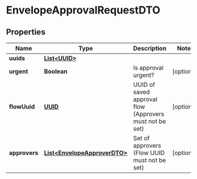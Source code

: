 # EnvelopeApprovalRequestDTO

## Properties
Name | Type | Description | Notes
------------ | ------------- | ------------- | -------------
**uuids** | [**List&lt;UUID&gt;**](UUID.md) |  | 
**urgent** | **Boolean** | Is approval urgent? |  [optional]
**flowUuid** | [**UUID**](UUID.md) | UUID of saved approval flow (Approvers must not be set) |  [optional]
**approvers** | [**List&lt;EnvelopeApproverDTO&gt;**](EnvelopeApproverDTO.md) | Set of approvers (Flow UUID must not be set) |  [optional]
